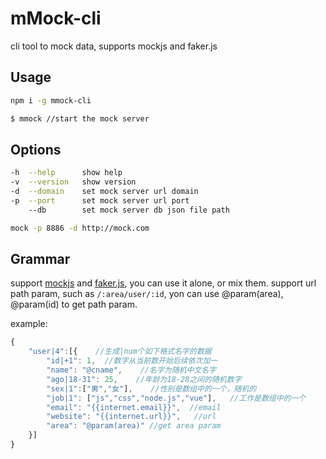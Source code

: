 # mMock-cli
cli tool to mock data, supports mockjs and faker.js

## Usage

```bash
npm i -g mmock-cli

$ mmock //start the mock server
```

## Options

```bash
-h  --help      show help
-v  --version   show version
-d  --domain    set mock server url domain
-p  --port      set mock server url port
    --db        set mock server db json file path

mock -p 8886 -d http://mock.com
```

## Grammar

support [mockjs](http://mockjs.com/examples.html "mockjs") and [faker.js](https://github.com/marak/Faker.js/ "faker"), you can use it alone, or mix them.
support url path param, such as `/:area/user/:id`, yon can use @param(area), @param(id) to get path param.

example:

```javascript
{
    "user|4":[{    //生成|num个如下格式名字的数据
        "id|+1": 1,  //数字从当前数开始后续依次加一
        "name": "@cname",    //名字为随机中文名字
        "ago|18-31": 25,    //年龄为18-28之间的随机数字
        "sex|1":["男","女"],    //性别是数组中的一个，随机的
        "job|1": ["js","css","node.js","vue"],   //工作是数组中的一个
        "email": "{{internet.email}}",  //email
        "website": "{{internet.url}}",   //url
        "area": "@param(area)" //get area param
    }]
}
```
